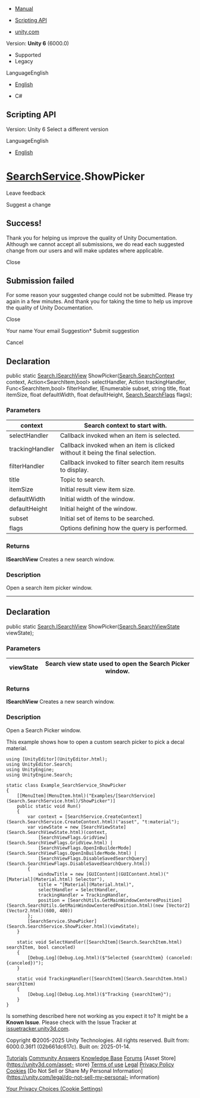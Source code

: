 [ ]()

  * [Manual](../Manual/index.html)
  * [Scripting API](../ScriptReference/index.html)

  * [unity.com](https://unity.com/)

Version: **Unity 6** (6000.0)

  * Supported
  * Legacy

LanguageEnglish

  * [English]()

  * C#

[ ](https://docs.unity3d.com)

## Scripting API

Version: Unity 6 Select a different version

LanguageEnglish

  * [English]()

#  [SearchService](Search.SearchService.html).ShowPicker

Leave feedback

Suggest a change

## Success!

Thank you for helping us improve the quality of Unity Documentation. Although
we cannot accept all submissions, we do read each suggested change from our
users and will make updates where applicable.

Close

## Submission failed

For some reason your suggested change could not be submitted. Please <a>try
again</a> in a few minutes. And thank you for taking the time to help us
improve the quality of Unity Documentation.

Close

Your name Your email Suggestion* Submit suggestion

Cancel

[ ]()

## Declaration

public static [Search.ISearchView](Search.ISearchView.html)
ShowPicker([Search.SearchContext](Search.SearchContext.html) context,
Action<SearchItem,bool> selectHandler, Action<SearchItem> trackingHandler,
Func<SearchItem,bool> filterHandler, IEnumerable<SearchItem> subset, string
title, float itemSize, float defaultWidth, float defaultHeight,
[Search.SearchFlags](Search.SearchFlags.html) flags);

### Parameters

context | Search context to start with.  
---|---  
selectHandler | Callback invoked when an item is selected.  
trackingHandler | Callback invoked when an item is clicked without it being the final selection.  
filterHandler | Callback invoked to filter search item results to display.  
title | Topic to search.  
itemSize | Initial result view item size.  
defaultWidth | Initial width of the window.  
defaultHeight | Initial height of the window.  
subset | Initial set of items to be searched.  
flags | Options defining how the query is performed.  
  
### Returns

**ISearchView** Creates a new search window.

### Description

Open a search item picker window.

* * *

## Declaration

public static [Search.ISearchView](Search.ISearchView.html)
ShowPicker([Search.SearchViewState](Search.SearchViewState.html) viewState);

### Parameters

viewState | Search view state used to open the Search Picker window.  
---|---  
  
### Returns

**ISearchView** Creates a new search window.

### Description

Open a Search Picker window.

This example shows how to open a custom search picker to pick a decal
material.

    
    
    using [UnityEditor](UnityEditor.html);
    using UnityEditor.Search;
    using UnityEngine;
    using UnityEngine.Search;
    
    static class Example_SearchService_ShowPicker
    {
        [[MenuItem](MenuItem.html)("Examples/[SearchService](Search.SearchService.html)/ShowPicker")]
        public static void Run()
        {
            var context = [SearchService.CreateContext](Search.SearchService.CreateContext.html)("asset", "t:material");
            var viewState = new [SearchViewState](Search.SearchViewState.html)(context,
                [SearchViewFlags.GridView](Search.SearchViewFlags.GridView.html) |
                [SearchViewFlags.OpenInBuilderMode](Search.SearchViewFlags.OpenInBuilderMode.html) |
                [SearchViewFlags.DisableSavedSearchQuery](Search.SearchViewFlags.DisableSavedSearchQuery.html))
            {
                windowTitle = new [GUIContent](GUIContent.html)("[Material](Material.html) Selector"),
                title = "[Material](Material.html)",
                selectHandler = SelectHandler,
                trackingHandler = TrackingHandler,
                position = [SearchUtils.GetMainWindowCenteredPosition](Search.SearchUtils.GetMainWindowCenteredPosition.html)(new [Vector2](Vector2.html)(600, 400))
            };
            [SearchService.ShowPicker](Search.SearchService.ShowPicker.html)(viewState);
        }
    
        static void SelectHandler([SearchItem](Search.SearchItem.html) searchItem, bool canceled)
        {
            [Debug.Log](Debug.Log.html)($"Selected {searchItem} (canceled: {canceled})");
        }
    
        static void TrackingHandler([SearchItem](Search.SearchItem.html) searchItem)
        {
            [Debug.Log](Debug.Log.html)($"Tracking {searchItem}");
        }
    }
    

Is something described here not working as you expect it to? It might be a
**Known Issue**. Please check with the Issue Tracker at
[issuetracker.unity3d.com](https://issuetracker.unity3d.com).

Copyright ©2005-2025 Unity Technologies. All rights reserved. Built from:
6000.0.36f1 (02b661dc617c). Built on: 2025-01-14.

[Tutorials](https://unity3d.com/learn) [Community
Answers](https://answers.unity3d.com) [Knowledge
Base](https://support.unity3d.com/hc/en-us)
[Forums](https://forum.unity3d.com) [Asset Store](https://unity3d.com/asset-
store) [Terms of use](https://docs.unity3d.com/Manual/TermsOfUse.html)
[Legal](https://unity.com/legal) [Privacy
Policy](https://unity.com/legal/privacy-policy)
[Cookies](https://unity.com/legal/cookie-policy) [Do Not Sell or Share My
Personal Information](https://unity.com/legal/do-not-sell-my-personal-
information)

[Your Privacy Choices (Cookie Settings)](javascript:void\(0\);)

